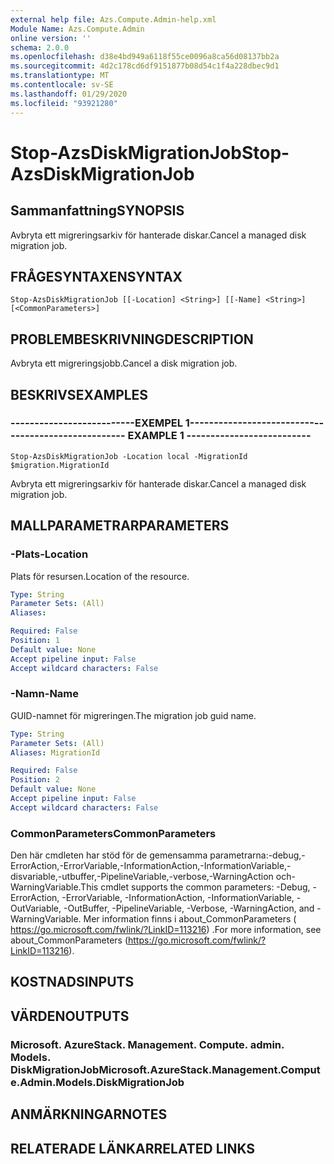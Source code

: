 ```yaml
---
external help file: Azs.Compute.Admin-help.xml
Module Name: Azs.Compute.Admin
online version: ''
schema: 2.0.0
ms.openlocfilehash: d38e4bd949a6118f55ce0096a8ca56d08137bb2a
ms.sourcegitcommit: 4d2c178cd6df9151877b08d54c1f4a228dbec9d1
ms.translationtype: MT
ms.contentlocale: sv-SE
ms.lasthandoff: 01/29/2020
ms.locfileid: "93921280"
---
```

# <span data-ttu-id="4371b-101">Stop-AzsDiskMigrationJob</span><span class="sxs-lookup"><span data-stu-id="4371b-101">Stop-AzsDiskMigrationJob</span></span>

## <span data-ttu-id="4371b-102">Sammanfattning</span><span class="sxs-lookup"><span data-stu-id="4371b-102">SYNOPSIS</span></span>
<span data-ttu-id="4371b-103">Avbryta ett migreringsarkiv för hanterade diskar.</span><span class="sxs-lookup"><span data-stu-id="4371b-103">Cancel a managed disk migration job.</span></span>

## <span data-ttu-id="4371b-104">FRÅGESYNTAXEN</span><span class="sxs-lookup"><span data-stu-id="4371b-104">SYNTAX</span></span>

```
Stop-AzsDiskMigrationJob [[-Location] <String>] [[-Name] <String>] [<CommonParameters>]
```

## <span data-ttu-id="4371b-105">PROBLEMBESKRIVNING</span><span class="sxs-lookup"><span data-stu-id="4371b-105">DESCRIPTION</span></span>
<span data-ttu-id="4371b-106">Avbryta ett migreringsjobb.</span><span class="sxs-lookup"><span data-stu-id="4371b-106">Cancel a disk migration job.</span></span>

## <span data-ttu-id="4371b-107">BESKRIVS</span><span class="sxs-lookup"><span data-stu-id="4371b-107">EXAMPLES</span></span>

### <span data-ttu-id="4371b-108">--------------------------EXEMPEL 1--------------------------</span><span class="sxs-lookup"><span data-stu-id="4371b-108">-------------------------- EXAMPLE 1 --------------------------</span></span>
```
Stop-AzsDiskMigrationJob -Location local -MigrationId $migration.MigrationId
```

<span data-ttu-id="4371b-109">Avbryta ett migreringsarkiv för hanterade diskar.</span><span class="sxs-lookup"><span data-stu-id="4371b-109">Cancel a managed disk migration job.</span></span>

## <span data-ttu-id="4371b-110">MALLPARAMETRAR</span><span class="sxs-lookup"><span data-stu-id="4371b-110">PARAMETERS</span></span>

### <span data-ttu-id="4371b-111">-Plats</span><span class="sxs-lookup"><span data-stu-id="4371b-111">-Location</span></span>
<span data-ttu-id="4371b-112">Plats för resursen.</span><span class="sxs-lookup"><span data-stu-id="4371b-112">Location of the resource.</span></span>

```yaml
Type: String
Parameter Sets: (All)
Aliases: 

Required: False
Position: 1
Default value: None
Accept pipeline input: False
Accept wildcard characters: False
```

### <span data-ttu-id="4371b-113">-Namn</span><span class="sxs-lookup"><span data-stu-id="4371b-113">-Name</span></span>
<span data-ttu-id="4371b-114">GUID-namnet för migreringen.</span><span class="sxs-lookup"><span data-stu-id="4371b-114">The migration job guid name.</span></span>

```yaml
Type: String
Parameter Sets: (All)
Aliases: MigrationId

Required: False
Position: 2
Default value: None
Accept pipeline input: False
Accept wildcard characters: False
```

### <span data-ttu-id="4371b-115">CommonParameters</span><span class="sxs-lookup"><span data-stu-id="4371b-115">CommonParameters</span></span>
<span data-ttu-id="4371b-116">Den här cmdleten har stöd för de gemensamma parametrarna:-debug,-ErrorAction,-ErrorVariable,-InformationAction,-InformationVariable,-disvariable,-utbuffer,-PipelineVariable,-verbose,-WarningAction och-WarningVariable.</span><span class="sxs-lookup"><span data-stu-id="4371b-116">This cmdlet supports the common parameters: -Debug, -ErrorAction, -ErrorVariable, -InformationAction, -InformationVariable, -OutVariable, -OutBuffer, -PipelineVariable, -Verbose, -WarningAction, and -WarningVariable.</span></span> <span data-ttu-id="4371b-117">Mer information finns i about_CommonParameters ( https://go.microsoft.com/fwlink/?LinkID=113216) .</span><span class="sxs-lookup"><span data-stu-id="4371b-117">For more information, see about_CommonParameters (https://go.microsoft.com/fwlink/?LinkID=113216).</span></span>

## <span data-ttu-id="4371b-118">KOSTNADS</span><span class="sxs-lookup"><span data-stu-id="4371b-118">INPUTS</span></span>

## <span data-ttu-id="4371b-119">VÄRDEN</span><span class="sxs-lookup"><span data-stu-id="4371b-119">OUTPUTS</span></span>

### <span data-ttu-id="4371b-120">Microsoft. AzureStack. Management. Compute. admin. Models. DiskMigrationJob</span><span class="sxs-lookup"><span data-stu-id="4371b-120">Microsoft.AzureStack.Management.Compute.Admin.Models.DiskMigrationJob</span></span>

## <span data-ttu-id="4371b-121">ANMÄRKNINGAR</span><span class="sxs-lookup"><span data-stu-id="4371b-121">NOTES</span></span>

## <span data-ttu-id="4371b-122">RELATERADE LÄNKAR</span><span class="sxs-lookup"><span data-stu-id="4371b-122">RELATED LINKS</span></span>


